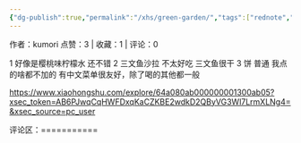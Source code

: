 ```yaml
---
{"dg-publish":true,"permalink":"/xhs/green-garden/","tags":["rednote","圣彼得堡"],"updated":"2025-03-17T22:09:31.207+08:00"}
---
```


作者：kumori
点赞：3   |   收藏：1   |   评论：0

1 好像是樱桃味柠檬水 还不错
2 三文鱼沙拉 不太好吃 三文鱼很干
3 饼 普通 我点的啥都不加的
有中文菜单很友好，除了喝的其他都一般

https://www.xiaohongshu.com/explore/64a080ab000000001300ab05?xsec_token=AB6PJwqCqHWFDxqKaCZKBE2wdkD2QByVG3Wl7LrmXLNg4=&xsec_source=pc_user

评论区：===========

